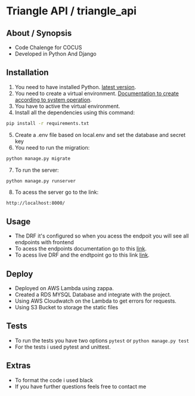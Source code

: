 # Triangle API / triangle_api

## About / Synopsis

* Code Chalenge for COCUS
* Developed in Python And Django

## Installation

1. You need to have installed Python. [latest version](https://www.python.org/downloads/).
2. You need to create a virtual environment. [Documentation to create according to system operation](https://docs.python.org/3/library/venv.html).
3. You have to active the virtual environment.
4. Install all the dependencies using this command: 
``` sh 
pip install -r requirements.txt
```
5. Create a .env file based on local.env and set the database and secret key 
6. You need to run the migration: 
``` sh 
python manage.py migrate
```
7. To run the server:
``` sh 
python manage.py runserver
```
8. To acess the server go to the link:
```
http://localhost:8000/
```

## Usage

* The DRF it's configured so when you acess the endpoit you will see all endpoints with frontend
* To acess the endpoints documentation go to this [link](https://ljor47zd7j.execute-api.us-east-1.amazonaws.com/production/doc/).
* To acess live DRF and the endtpoint go to this link [link](https://ljor47zd7j.execute-api.us-east-1.amazonaws.com/production/).

## Deploy

* Deployed on AWS Lambda using zappa.
* Created a RDS MYSQL Database and integrate with the project.
* Using AWS Cloudwatch on the Lambda to get errors for requests.
* Using S3 Bucket to storage the static files

## Tests

* To run the tests you have two options `pytest` or `python manage.py test`
* For the tests i used pytest and unittest.

## Extras

* To format the code i used black
* If you have further questions feels free to contact me